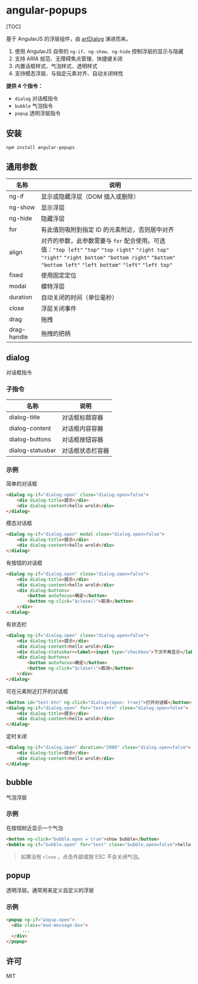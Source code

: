 # angular-popups

[TOC]

基于 AngularJS 的浮层组件，由 [artDialog](https://github.com/aui/artDialog) 演进而来。

1. 使用 AngularJS 自带的 `ng-if`、`ng-show`、`ng-hide` 控制浮层的显示与隐藏
2. 支持 ARIA 规范、无障碍焦点管理、快捷键关闭
3. 内置话框样式、气泡样式、透明样式
4. 支持模态浮层、与指定元素对齐、自动关闭特性

**提供 4 个指令：**

* `dialog` 对话框指令
* `bubble` 气泡指令
* `popup` 透明浮层指令

## 安装

``` shell
npm install angular-popups
```

## 通用参数

| 名称          | 说明                                       |
| ----------- | ---------------------------------------- |
| ng-if       | 显示或隐藏浮层（DOM 插入或删除）                       |
| ng-show     | 显示浮层                                     |
| ng-hide     | 隐藏浮层                                     |
| for         | 有此值则吸附到指定 ID 的元素附近，否则居中对齐                |
| align       | 对齐的参数，此参数需要与 `for` 配合使用。可选值：`"top left"` `"top"` `"top right"` `"right top"` `"right"` `"right bottom"` `"bottom right"` `"bottom"` `"bottom left"` `"left bottom"` `"left"` `"left top"` |
| fixed       | 使用固定定位                                   |
| modal       | 模特浮层                                     |
| duration    | 自动关闭的时间（单位毫秒）                            |
| close       | 浮层关闭事件                                   |
| drag        | 拖拽                                       |
| drag-handle | 拖拽的把柄                                    |

## dialog

对话框指令

### 子指令

| 名称               | 说明       |
| ---------------- | -------- |
| dialog-title     | 对话框标题容器  |
| dialog-content   | 对话框内容容器  |
| dialog-buttons   | 对话框按钮容器  |
| dialog-statusbar | 对话框状态栏容器 |

### 示例

简单的对话框

``` html
<dialog ng-if="dialog.open" close="dialog.open=false">
    <div dialog-title>提示</div>
    <div dialog-content>hello wrold</div>
</dialog>
```

模态对话框

``` html
<dialog ng-if="dialog.open" modal close="dialog.open=false">
    <div dialog-title>提示</div>
    <div dialog-content>hello wrold</div>
</dialog>
```

有按钮的对话框

``` html
<dialog ng-if="dialog.open" close="dialog.open=false">
    <div dialog-title>提示</div>  
    <div dialog-content>hello wrold</div>
    <div dialog-buttons>
        <button autofocus>确定</button>
        <button ng-click="$close()">取消</button>
    </div>
</dialog>
```

有状态栏

``` html
<dialog ng-if="dialog.open" close="dialog.open=false">
    <div dialog-title>提示</div>
    <div dialog-content>hello wrold</div>
    <div dialog-statusbar><label><input type="checkbox">下次不再显示</label></div>
    <div dialog-buttons>
        <button autofocus>确定</button>
        <button ng-click="$close()">取消</button>
    </div>
</dialog>
```

可在元素附近打开的对话框

``` html
<button id="test-btn" ng-click="dialog={open: true}">打开对话框</button>
<dialog ng-if="dialog.open" for="test-btn" close="dialog.open=false">
    <div dialog-title>提示</div>
    <div dialog-content>hello wrold</div>
</dialog>
```

定时关闭

``` html
<dialog ng-if="dialog.open" duration="2000" close="dialog.open=false">
    <div dialog-title>提示</div>
    <div dialog-content>hello wrold</div>
</dialog>
```

## bubble

气泡浮层

### 示例

在按钮附近显示一个气泡

``` html
<button ng-click="bubble.open = true">show bubble</button>
<bubble ng-if="bubble.open" for="test" close="bubble.open=false">hello world</bubble>
```

> 如果没有 `close` ，点击外部或按 ESC 不会关闭气泡。

## popup

透明浮层。通常用来定义自定义的浮层

### 示例

``` html
<popup ng-if="popup.open">
  <div class="mod-message-box">
  	  ...
  </div>
</popup>
```

## 许可

MIT